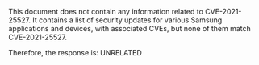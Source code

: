 This document does not contain any information related to CVE-2021-25527. It contains a list of security updates for various Samsung applications and devices, with associated CVEs, but none of them match CVE-2021-25527.

Therefore, the response is: UNRELATED